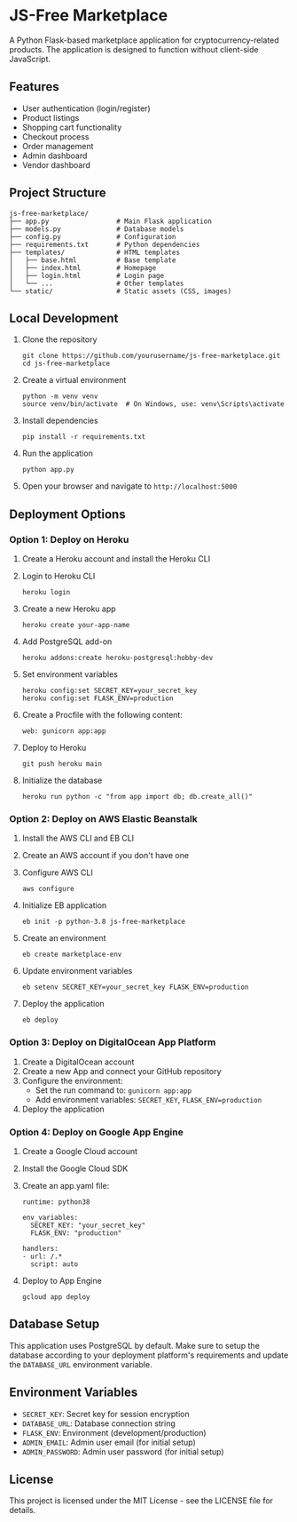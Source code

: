 # JS-Free Marketplace

A Python Flask-based marketplace application for cryptocurrency-related products. The application is designed to function without client-side JavaScript.

## Features

- User authentication (login/register)
- Product listings
- Shopping cart functionality
- Checkout process
- Order management
- Admin dashboard
- Vendor dashboard

## Project Structure

```
js-free-marketplace/
├── app.py                 # Main Flask application
├── models.py              # Database models
├── config.py              # Configuration
├── requirements.txt       # Python dependencies
├── templates/             # HTML templates
│   ├── base.html          # Base template
│   ├── index.html         # Homepage
│   ├── login.html         # Login page
│   └── ...                # Other templates
└── static/                # Static assets (CSS, images)
```

## Local Development

1. Clone the repository
   ```
   git clone https://github.com/yourusername/js-free-marketplace.git
   cd js-free-marketplace
   ```

2. Create a virtual environment
   ```
   python -m venv venv
   source venv/bin/activate  # On Windows, use: venv\Scripts\activate
   ```

3. Install dependencies
   ```
   pip install -r requirements.txt
   ```

4. Run the application
   ```
   python app.py
   ```

5. Open your browser and navigate to `http://localhost:5000`

## Deployment Options

### Option 1: Deploy on Heroku

1. Create a Heroku account and install the Heroku CLI
2. Login to Heroku CLI
   ```
   heroku login
   ```

3. Create a new Heroku app
   ```
   heroku create your-app-name
   ```

4. Add PostgreSQL add-on
   ```
   heroku addons:create heroku-postgresql:hobby-dev
   ```

5. Set environment variables
   ```
   heroku config:set SECRET_KEY=your_secret_key
   heroku config:set FLASK_ENV=production
   ```

6. Create a Procfile with the following content:
   ```
   web: gunicorn app:app
   ```

7. Deploy to Heroku
   ```
   git push heroku main
   ```

8. Initialize the database
   ```
   heroku run python -c "from app import db; db.create_all()"
   ```

### Option 2: Deploy on AWS Elastic Beanstalk

1. Install the AWS CLI and EB CLI
2. Create an AWS account if you don't have one
3. Configure AWS CLI
   ```
   aws configure
   ```

4. Initialize EB application
   ```
   eb init -p python-3.8 js-free-marketplace
   ```

5. Create an environment
   ```
   eb create marketplace-env
   ```

6. Update environment variables
   ```
   eb setenv SECRET_KEY=your_secret_key FLASK_ENV=production
   ```

7. Deploy the application
   ```
   eb deploy
   ```

### Option 3: Deploy on DigitalOcean App Platform

1. Create a DigitalOcean account
2. Create a new App and connect your GitHub repository
3. Configure the environment:
   - Set the run command to: `gunicorn app:app`
   - Add environment variables: `SECRET_KEY`, `FLASK_ENV=production`
4. Deploy the application

### Option 4: Deploy on Google App Engine

1. Create a Google Cloud account
2. Install the Google Cloud SDK
3. Create an app.yaml file:
   ```
   runtime: python38

   env_variables:
     SECRET_KEY: "your_secret_key"
     FLASK_ENV: "production"

   handlers:
   - url: /.*
     script: auto
   ```

4. Deploy to App Engine
   ```
   gcloud app deploy
   ```

## Database Setup

This application uses PostgreSQL by default. Make sure to setup the database according to your deployment platform's requirements and update the `DATABASE_URL` environment variable.

## Environment Variables

- `SECRET_KEY`: Secret key for session encryption
- `DATABASE_URL`: Database connection string
- `FLASK_ENV`: Environment (development/production)
- `ADMIN_EMAIL`: Admin user email (for initial setup)
- `ADMIN_PASSWORD`: Admin user password (for initial setup)

## License

This project is licensed under the MIT License - see the LICENSE file for details.
